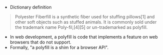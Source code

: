 - Dictionary definition
> Polyester Fiberfill is a synthetic fiber used for stuffing pillows[1] and other soft objects such as stuffed animals.
> It is commonly sold under the trademark name Poly-fil,[4][5] or un-trademarked as polyfill.

- In web development, a polyfill is code that implements a feature on web browsers that do not support.
- Formally, "a polyfill is a shim for a browser API".
